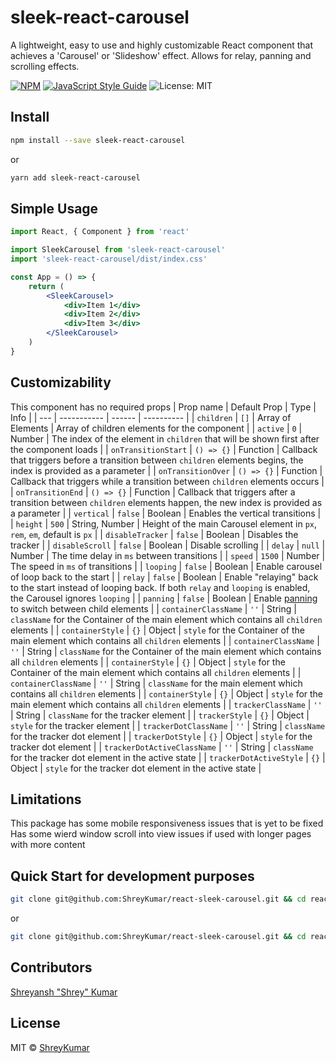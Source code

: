 # sleek-react-carousel
A lightweight, easy to use and highly customizable React component that achieves a &#x27;Carousel&#x27; or &#x27;Slideshow&#x27; effect. Allows for relay, panning and scrolling effects.

[![NPM](https://img.shields.io/npm/v/sleek-react-carousel.svg)](https://www.npmjs.com/package/sleek-react-carousel) [![JavaScript Style Guide](https://img.shields.io/badge/code_style-standard-brightgreen.svg)](https://standardjs.com) ![License: MIT](https://img.shields.io/badge/License-MIT-blue.svg)

## Install
```bash
npm install --save sleek-react-carousel
```
or
```bash
yarn add sleek-react-carousel
```

## Simple Usage
```jsx
import React, { Component } from 'react'

import SleekCarousel from 'sleek-react-carousel'
import 'sleek-react-carousel/dist/index.css'

const App = () => {
    return (
        <SleekCarousel>
            <div>Item 1</div>
            <div>Item 2</div>
            <div>Item 3</div>
        </SleekCarousel>
    )
}

```

## Customizability
This component has no required props
| Prop name | Default Prop | Type | Info |
| --- | ----------- | ------ | ---------- |
| `children` | `[]` | Array of Elements | Array of children elements for the component |
| `active` | `0` | Number | The index of the element in `children` that will be shown first after the component loads |
| `onTransitionStart` | `() => {}` | Function | Callback that triggers before a transition between `children` elements begins, the index is provided as a parameter |
| `onTransitionOver` | `() => {}` | Function | Callback that triggers while a transition between `children` elements occurs |
| `onTransitionEnd` | `() => {}` | Function | Callback that triggers after a transition between `children` elements happen, the new index is provided as a parameter |
| `vertical` | `false` | Boolean | Enables the vertical transitions |
| `height` | `500` | String, Number | Height of the main Carousel element in `px`, `rem`, `em`, default is `px` |
| `disableTracker` | `false` | Boolean | Disables the tracker |
| `disableScroll` | `false` | Boolean | Disable scrolling |
| `delay` | `null` | Number | The time delay in `ms` between transitions |
| `speed` | `1500` | Number | The speed in `ms` of transitions |
| `looping` | `false` | Boolean | Enable carousel of loop back to the start |
| `relay` | `false` | Boolean | Enable "relaying" back to the start instead of looping back. If both `relay` and `looping` is enabled, the Carousel ignores `looping` |
| `panning` | `false` | Boolean | Enable [panning](https://www.framer.com/api/motion/gestures/#pan) to switch between child elements |
| `containerClassName` | `''` | String | `className` for the Container of the main element which contains all `children` elements |
| `containerStyle` | `{}` | Object | `style` for the Container of the main element which contains all `children` elements |
| `containerClassName` | `''` | String | `className` for the Container of the main element which contains all `children` elements |
| `containerStyle` | `{}` | Object | `style` for the Container of the main element which contains all `children` elements |
| `containerClassName` | `''` | String | `className` for the main element which contains all `children` elements |
| `containerStyle` | `{}` | Object | `style` for the main element which contains all `children` elements |
| `trackerClassName` | `''` | String | `className` for the tracker element |
| `trackerStyle` | `{}` | Object | `style` for the tracker element |
| `trackerDotClassName` | `''` | String | `className` for the tracker dot element |
| `trackerDotStyle` | `{}` | Object | `style` for the tracker dot element |
| `trackerDotActiveClassName` | `''` | String | `className` for the tracker dot element in the active state |
| `trackerDotActiveStyle` | `{}` | Object | `style` for the tracker dot element in the active state |

## Limitations
This package has some mobile responsiveness issues that is yet to be fixed
Has some wierd window scroll into view issues if used with longer pages with more content

## Quick Start for development purposes
```bash
git clone git@github.com:ShreyKumar/react-sleek-carousel.git && cd react-sleek-carousel && yarn start
```
or
```bash
git clone git@github.com:ShreyKumar/react-sleek-carousel.git && cd react-sleek-carousel && npm start
```

## Contributors
[Shreyansh "Shrey" Kumar](https://github.com/ShreyKumar)

## License
MIT © [ShreyKumar](https://github.com/ShreyKumar)

